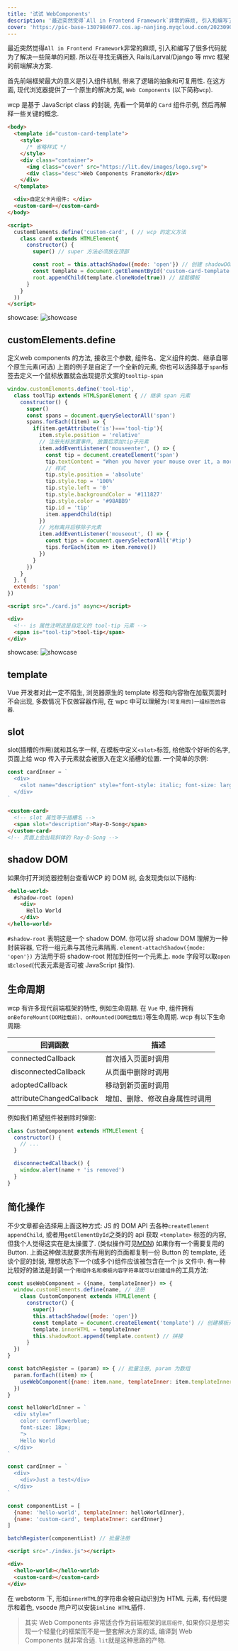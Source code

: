 ```yaml
---
title: '试试 WebComponents'
description: '最近突然觉得`All in Frontend Framework`非常的麻烦, 引入和编写了很多代码就为了解决一些简单的问题. 所以在寻找无痛嵌入 Rails/Larval/Django 等 mvc 框架的前端解决方案.'
cover: 'https://pic-base-1307984077.cos.ap-nanjing.myqcloud.com/202309091438630.png'
---
```


最近突然觉得`All in Frontend Framework`非常的麻烦, 引入和编写了很多代码就为了解决一些简单的问题. 所以在寻找无痛嵌入 Rails/Larval/Django 等 mvc 框架的前端解决方案.

首先前端框架最大的意义是引入组件机制, 带来了逻辑的抽象和可复用性. 在这方面, 现代浏览器提供了一个原生的解决方案, `Web Components` (以下简称`wcp`).

wcp 是基于 JavaScript class 的封装, 先看一个简单的 `Card` 组件示例, 然后再解释一些关键的概念.
```html
<body>
  <template id="custom-card-template">
    <style>
      /* 省略样式 */
    </style>
    <div class="container">
      <img class="cover" src="https://lit.dev/images/logo.svg">
      <div class="desc">Web Components FrameWork</div>
    </div>
  </template>

  <div>自定义卡片组件: </div>
  <custom-card></custom-card>
</body>

<script>
  customElements.define('custom-card', ( // wcp 的定义方法
    class card extends HTMLElement{
      constructor() {
        super() // super 方法必须放在顶部

        const root = this.attachShadow({mode: 'open'}) // 创建 shadowDOM 的根元素
        const template = document.getElementById('custom-card-template').content // 获取模板内容
        root.appendChild(template.cloneNode(true)) // 挂载模板
      }
    }
  ))
</script>
```
showcase:
![showcase](https://pic-base-1307984077.cos.ap-nanjing.myqcloud.com/202309062231860.png)
## customElements.define
定义web components 的方法, 接收三个参数, 组件名、定义组件的类、继承自哪个原生元素(可选)
上面的例子是自定了一个全新的元素, 你也可以选择基于`span`标签去定义一个鼠标放置就会出现提示文案的`tooltip-span`

```js
window.customElements.define('tool-tip',
  class toolTip extends HTMLSpanElement { // 继承 span 元素
    constructor() {
      super()
      const spans = document.querySelectorAll('span')
      spans.forEach((item) => {
        if(item.getAttribute('is')==='tool-tip'){
          item.style.position = 'relative'
          // 注册光标放置事件, 放置后添加tip子元素
          item.addEventListener('mouseenter', () => {
            const tip = document.createElement('span')
            tip.textContent = "When you hover your mouse over it, a more detailed description will appear."
            // 样式
            tip.style.position = 'absolute'
            tip.style.top = '100%'
            tip.style.left = '0'
            tip.style.backgroundColor = '#111827'
            tip.style.color = '#98ABB9'
            tip.id = 'tip'
            item.appendChild(tip)
          })
          // 光标离开后移除子元素
          item.addEventListener('mouseout', () => {
            const tips = document.querySelectorAll('#tip')
            tips.forEach(item => item.remove())
          })
        }
      })
    }
  }, {
  extends: 'span'
})
```
```html
<script src="./card.js" async></script>

<div>
  <!-- is 属性注明这是自定义的 tool-tip 元素 -->
  <span is="tool-tip">tool-tip</span>
</div>
```
showcase:
![showcase](https://pic-base-1307984077.cos.ap-nanjing.myqcloud.com/202309091434319.png)

## template
Vue 开发者对此一定不陌生, 浏览器原生的 template 标签和内容物在加载页面时不会出现, 多数情况下仅做容器作用, 在 wpc 中可以理解为`(可复用的)一组标签的容器`.
## slot
slot(插槽的作用)就和其名字一样, 在模板中定义`<slot>`标签, 给他取个好听的名字, 页面上给 wcp 传入子元素就会被嵌入在定义插槽的位置.
一个简单的示例:
```js
const cardInner = `
  <div>
    <slot name="description" style="font-style: italic; font-size: large;">default description</slot>
  </div>
`
```
```html
<custom-card>
  <!-- slot 属性等于插槽名 -->
  <span slot="description">Ray-D-Song</span>
</custom-card>
<!-- 页面上会出现斜体的 Ray-D-Song -->
```
## shadow DOM
如果你打开浏览器控制台查看WCP 的 DOM 树, 会发现类似以下结构:
```html
<hello-world>
  #shadow-root (open)
    <div>
      Hello World
    </div>
</hello-world>
```
`#shadow-root` 表明这是一个 shadow DOM. 你可以将 shadow DOM 理解为一种封装容器, 它将一组元素与其他元素隔离.
`element-attachShadow({mode: 'open'})` 方法用于将 shadow-root 附加到任何一个元素上. `mode` 字段可以取`open或closed`(代表元素是否可被 JavaScript 操作).
## 生命周期
wcp 有许多现代前端框架的特性, 例如生命周期. 在 `Vue` 中, 组件拥有`onBeforeMount(DOM挂载前)、onMounted(DOM挂载后)`等生命周期.
wcp 有以下生命周期:

| 回调函数               | 描述                                       |
| ---------------------- | ------------------------------------------ |
| connectedCallback      | 首次插入页面时调用                     |
| disconnectedCallback   | 从页面中删除时调用                     |
| adoptedCallback        | 移动到新页面时调用                         |
| attributeChangedCallback | 增加、删除、修改自身属性时调用             |

例如我们希望组件被删除时弹窗:
```js
class CustomComponent extends HTMLElement {
  constructor() {
    // ...
  }

  disconnectedCallback() {
    window.alert(name + 'is removed')
  }
}
```
## 简化操作
不少文章都会选择用上面这种方式: JS 的 DOM API 去各种`createElement appendChild`, 或者用`getElementById`之类的的 api 获取 `<template>` 标签的内容, 但我个人觉得这实在是太操蛋了. (类似操作可见[MDN](https://developer.mozilla.org/zh-CN/docs/Web/API/Web_components/Using_custom_elements))
如果你有一个需要复用的 Button. 上面这种做法就要求所有用到的页面都复制一份 Button 的 template, 还谈个屁的封装, 理想状态下一个(或多个)组件应该被包含在一个 js 文件中.
有一种比较好的做法是封装一个`用组件名和模板内容字符串就可以创建组件`的工具方法:
```js
const useWebComponent = ({name, templateInner}) => {
  window.customElements.define(name, // 注册
    class CustomComponent extends HTMLElement {
      constructor() {
        super()
        this.attachShadow({mode: 'open'})
        const template = document.createElement('template') // 创建模板元素
        template.innerHTML = templateInner
        this.shadowRoot.append(template.content) // 拼接
      }
  })
}

const batchRegister = (param) => { // 批量注册, param 为数组
  param.forEach((item) => {
    useWebComponent({name: item.name, templateInner: item.templateInner})
  })
}

const helloWorldInner = `
  <div style="
    color: cornflowerblue;
    font-size: 18px;
    ">
    Hello World
  </div>
`

const cardInner = `
  <div>
    <div>Just a test</div>
  </div>
`

const componentList = [
  {name: 'hello-world', templateInner: helloWorldInner},
  {name: 'custom-card', templateInner: cardInner}
]

batchRegister(componentList) // 批量注册
```

```html
<script src="./index.js"></script>

<div>
  <hello-world></hello-world>
  <custom-card></custom-card>
</div>
```
在 webstorm 下,  形如`innerHTML`的字符串会被自动识别为 HTML 元素, 有代码提示和着色, vsocde 用户可以安装`inline HTML`插件.

> 其实 Web Components 非常适合作为前端框架的`底层组件`, 如果你只是想实现一个轻量化的框架而不是一整套解决方案的话, 编译到 Web Components 就非常合适. `lit`就是这种思路的产物.